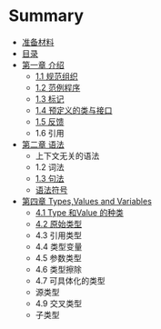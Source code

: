 # Summary

* [准备材料](zhun-bei-cai-liao.md)
* [目录](mu-lu.md)
* [第一章 介绍](README.md)
  * [1.1 规范组织](gui-fan-zu-zhi.md)
  * [1.2 范例程序](fan-li-cheng-xu.md)
  * [1.3 标记](biao-ji.md)
  * [1.4 预定义的类与接口](lei-yu-jie-kou-de-guan-xi.md)
  * [1.5 反馈](fan-kui.md)
  * 1.6 引用
* [第二章 语法](di-er-zhang-yu-fa.md)
  * 上下文无关的语法
  * 1.2 词法
  * [1.3 句法](di-er-zhang-yu-fa/13-yu-fa.md)
  * [语法符号](di-er-zhang-yu-fa/yu-fa-fu-hao.md)
* [第四章 Types,Values and Variables](di-si-zhang-types-values-and-variables.md)
  * [4.1 Type 和Value 的种类](di-si-zhang-types-values-and-variables/41-type-he-value-de-zhong-lei.md)
  * [4.2 原始类型](di-si-zhang-types-values-and-variables/42-yuan-shi-lei-xing.md)
  * 4.3 引用类型
  * 4.4 类型变量
  * 4.5 参数类型
  * 4.6 类型擦除
  * 4.7 可具体化的类型
  * 源类型
  * 4.9 交叉类型
  * 子类型

